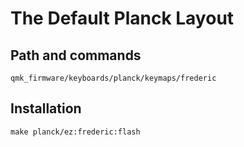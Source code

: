 # The Default Planck Layout

## Path and commands

```
qmk_firmware/keyboards/planck/keymaps/frederic
```

## Installation
```
make planck/ez:frederic:flash
```
